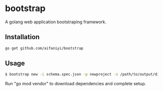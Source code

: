 # bootstrap

A golang web application bootstraping framework.

## Installation

```bash
go get github.com/aifaniyi/bootstrap
```

## Usage

```bash
$ bootstrap new -i schema.spec.json -p newproject -o /path/to/output/dir
```

Run "go mod vendor" to download dependencies and complete setup.
